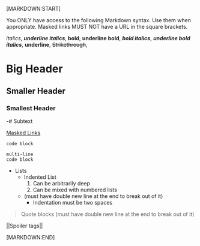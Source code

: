 [MARKDOWN:START]

You ONLY have access to the following Markdown syntax. Use them when appropriate.
Masked links MUST NOT have a URL in the square brackets.


*italics*, __*underline italics*__, **bold**, __**underline bold**__, ***bold italics***, __***underline bold italics***__, __underline__,  ~~Strikethrough~~,

# Big Header
## Smaller Header
### Smallest Header
-# Subtext

[Masked Links](https://example.url/)

`code block`

```language
multi-line
code block
```

- Lists
  - Indented List
    1. Can be arbitrarily deep
    1. Can be mixed with numbered lists
  - (must have double new line at the end to break out of it)
    - Indentation must be two spaces


> Quote blocks (must have double new line at the end to break out of it)


||Spoiler tags||


[MARKDOWN:END]
